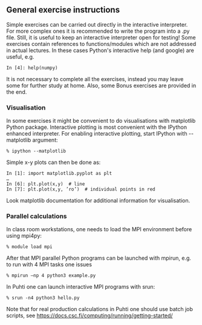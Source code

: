 ## General exercise instructions

Simple exercises can be carried out directly in the interactive interpreter.
For more complex ones it is recommended to write the program into a .py file.
Still, it is useful to keep an interactive interpreter open for testing!
Some exercises contain references to functions/modules which are not addressed
in actual lectures. In these cases Python's interactive help (and google) are
useful, e.g.

```
In [4]: help(numpy)
```

It is not necessary to complete all the exercises, instead you may leave some
for further study at home. Also, some Bonus exercises are provided in the end.

### Visualisation

In some exercises it might be convenient to do visualisations with matplotlib
Python package. Interactive plotting is most convenient with the IPython
enhanced interpreter. For enabling interactive plotting, start IPython with
--matplotlib argument:
```
% ipython --matplotlib
```
Simple x-y plots can then be done as:

```
In [1]: import matplotlib.pyplot as plt
…
In [6]: plt.plot(x,y)  # line
In [7]: plt.plot(x,y, ’ro’)  # individual points in red
```
Look matplotlib documentation for additional information for visualisation.

### Parallel calculations

In class room workstations, one needs to load the MPI environment before using
mpi4py:

```
% module load mpi
```

After that MPI parallel Python programs can be launched with mpirun, e.g. to
run with 4 MPI tasks one issues

```
% mpirun –np 4 python3 example.py
```

In Puhti one can launch interactive MPI programs with srun:

```
% srun -n4 python3 hello.py
```

Note that for real production calculations in Puhti one should use batch job
scripts, see https://docs.csc.fi/computing/running/getting-started/
